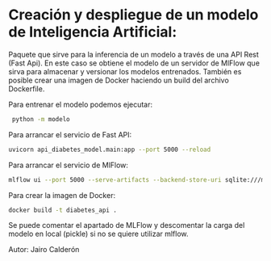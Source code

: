 Creación y despliegue de un modelo de Inteligencia Artificial: 
=============================================================
Paquete que sirve para la inferencia de un modelo a través de una API Rest (Fast Api). En este caso se obtiene el modelo de un servidor de MlFlow que sirva para almacenar y versionar los modelos entrenados. También es posible crear una imagen de Docker haciendo un build del archivo Dockerfile.

Para entrenar el modelo podemos ejecutar:
```bash
 python -m modelo
```

Para arrancar el servicio de Fast API:
```bash
uvicorn api_diabetes_model.main:app --port 5000 --reload
```

Para arrancar el servicio de MlFlow:
```bash
mlflow ui --port 5000 --serve-artifacts --backend-store-uri sqlite:///mlflowdb.sqlite
```

Para crear la imagen de Docker:
```bash
docker build -t diabetes_api .
```

Se puede comentar el apartado de MLFlow y descomentar la carga del modelo en local (pickle) si no se quiere utilizar mlflow.

Autor: Jairo Calderón
